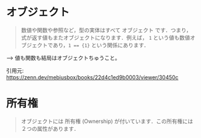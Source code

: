 # オブジェクト

> 数値や関数や参照など，型の実体はすべて オブジェクト です．つまり，式が返す値もまたオブジェクトになります．例えば， ``1`` という値も数値オブジェクトであり，``1 == {1}`` という関係にあります．

--> 値も関数も結局はオブジェクトちゅうこと。

引用元: https://zenn.dev/mebiusbox/books/22d4c1ed9b0003/viewer/30450c

# 所有権

> オブジェクトには 所有権 (Ownership) が付いています．この所有権には２つの属性があります．

